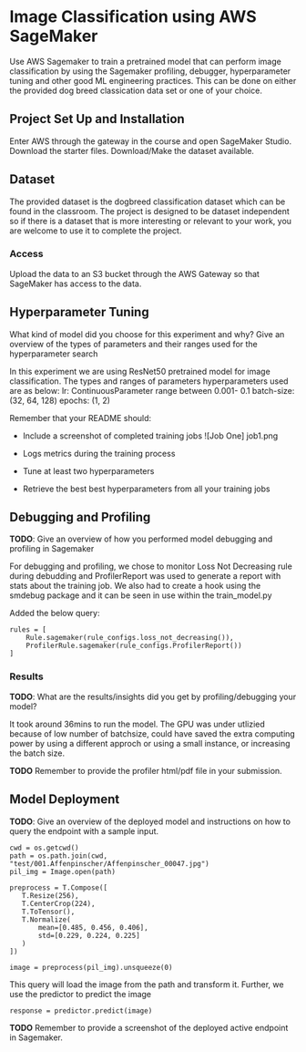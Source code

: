 # Image Classification using AWS SageMaker

Use AWS Sagemaker to train a pretrained model that can perform image classification by using the Sagemaker profiling, debugger, hyperparameter tuning and other good ML engineering practices. This can be done on either the provided dog breed classication data set or one of your choice.

## Project Set Up and Installation
Enter AWS through the gateway in the course and open SageMaker Studio. 
Download the starter files.
Download/Make the dataset available. 

## Dataset
The provided dataset is the dogbreed classification dataset which can be found in the classroom.
The project is designed to be dataset independent so if there is a dataset that is more interesting or relevant to your work, you are welcome to use it to complete the project.

### Access
Upload the data to an S3 bucket through the AWS Gateway so that SageMaker has access to the data. 

## Hyperparameter Tuning
What kind of model did you choose for this experiment and why? Give an overview of the types of parameters and their ranges used for the hyperparameter search

In this experiment we are using ResNet50 pretrained model for image classification. The types and ranges of parameters hyperparameters used are as below:
    lr: ContinuousParameter range between 0.001- 0.1
    batch-size: (32, 64, 128)
    epochs: (1, 2)
    
    
Remember that your README should:
- Include a screenshot of completed training jobs
![Job One] job1.png

- Logs metrics during the training process


- Tune at least two hyperparameters


- Retrieve the best best hyperparameters from all your training jobs


## Debugging and Profiling
**TODO**: Give an overview of how you performed model debugging and profiling in Sagemaker

For debugging and profiling, we chose to monitor Loss Not Decreasing rule during debudding and ProfilerReport was used to generate a report with stats about the training job. We also had to create a hook using the smdebug package and it can be seen in use within the train_model.py 

Added the below query:
```
rules = [ 
    Rule.sagemaker(rule_configs.loss_not_decreasing()),
    ProfilerRule.sagemaker(rule_configs.ProfilerReport())
]
```


### Results
**TODO**: What are the results/insights did you get by profiling/debugging your model?

It took around 36mins to run the model. The GPU was under utlizied because of low number of batchsize, could have saved the extra computing power by using a different approch or using a small instance, or increasing the batch size.

**TODO** Remember to provide the profiler html/pdf file in your submission.


## Model Deployment
**TODO**: Give an overview of the deployed model and instructions on how to query the endpoint with a sample input.
```
cwd = os.getcwd()
path = os.path.join(cwd, "test/001.Affenpinscher/Affenpinscher_00047.jpg")
pil_img = Image.open(path)

preprocess = T.Compose([
   T.Resize(256),
   T.CenterCrop(224),
   T.ToTensor(),
   T.Normalize(
       mean=[0.485, 0.456, 0.406],
       std=[0.229, 0.224, 0.225]
   )
])

image = preprocess(pil_img).unsqueeze(0)
```
This query will load the image from the path and transform it. Further, we use the predictor to predict the image
```
response = predictor.predict(image)
```

**TODO** Remember to provide a screenshot of the deployed active endpoint in Sagemaker.



